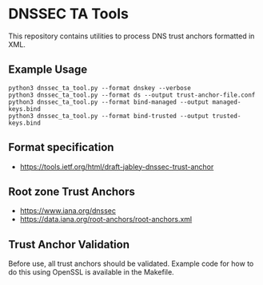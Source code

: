 # DNSSEC TA Tools

This repository contains utilities to process DNS trust anchors formatted in XML.

## Example Usage

    python3 dnssec_ta_tool.py --format dnskey --verbose
    python3 dnssec_ta_tool.py --format ds --output trust-anchor-file.conf
    python3 dnssec_ta_tool.py --format bind-managed --output managed-keys.bind
    python3 dnssec_ta_tool.py --format bind-trusted --output trusted-keys.bind

## Format specification

- https://tools.ietf.org/html/draft-jabley-dnssec-trust-anchor

## Root zone Trust Anchors

- https://www.iana.org/dnssec
- https://data.iana.org/root-anchors/root-anchors.xml

## Trust Anchor Validation

Before use, all trust anchors should be validated. Example code for how to do this using OpenSSL is available in the Makefile.
